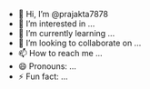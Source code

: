- 👋 Hi, I’m @prajakta7878
- 👀 I’m interested in ...
- 🌱 I’m currently learning ...
- 💞️ I’m looking to collaborate on ...
- 📫 How to reach me ...
- 😄 Pronouns: ...
- ⚡ Fun fact: ...

<!---
prajakta7878/prajakta7878 is a ✨ special ✨ repository because its `README.md` (this file) appears on your GitHub profile.
You can click the Preview link to take a look at your changes.
--->
